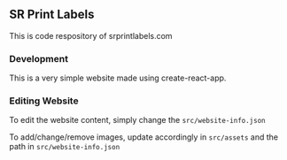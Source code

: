 ## SR Print Labels

This is code respository of srprintlabels.com

### Development

This is a very simple website made using create-react-app. 

### Editing Website

To edit the website content, simply change the `src/website-info.json`

To add/change/remove images, update accordingly in `src/assets` and the path in `src/website-info.json`